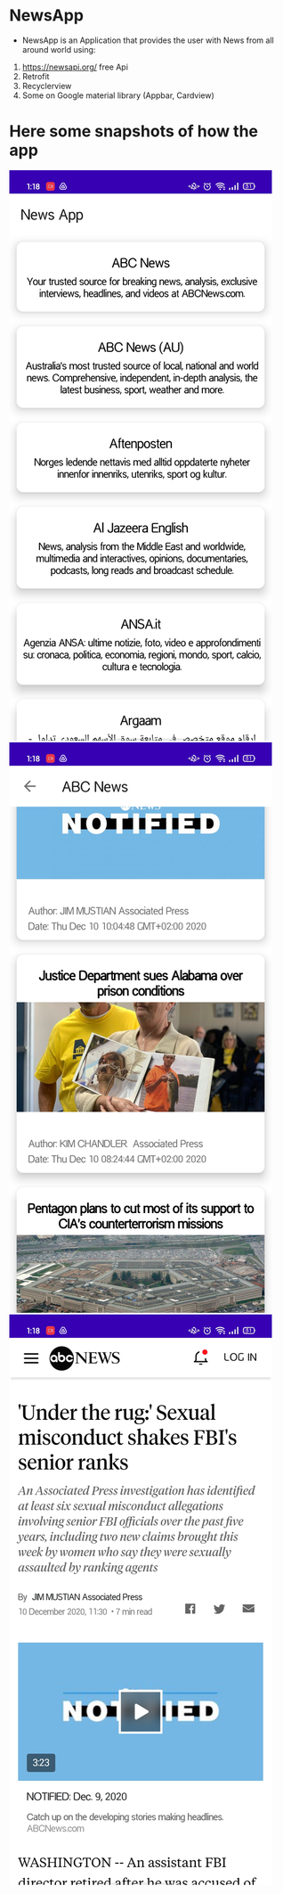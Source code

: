 # NewsApp
 - NewsApp is an Application that provides the user with News from all around world using:
  1. https://newsapi.org/ free Api 
  2. Retrofit
  3. Recyclerview
  4. Some on Google material library (Appbar, Cardview)

# Here some snapshots of how the app 
![alt text](https://github.com/AbdulrahmanAli19/NewsApp/blob/master/Screenshot_2020-12-10-13-18-31-57_e1ee7f51c6ee7e39236c13efe21fcc8f%20(1).jpg)
![alt text](https://github.com/AbdulrahmanAli19/NewsApp/blob/master/Screenshot_2020-12-10-13-18-39-53_e1ee7f51c6ee7e39236c13efe21fcc8f%20(1).jpg)
![alt text](https://github.com/AbdulrahmanAli19/NewsApp/blob/master/Screenshot_2020-12-10-13-18-48-23_e1ee7f51c6ee7e39236c13efe21fcc8f%20(1).jpg)



